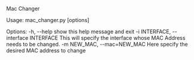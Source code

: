 Mac Changer 

Usage: mac_changer.py [options]

Options:
  -h, --help            show this help message and exit
  -i INTERFACE, --interface INTERFACE
                        This will specify the interface whose MAC Address needs to be changed.
  -m NEW_MAC, --mac=NEW_MAC
                        Here specify the desired MAC address to change
